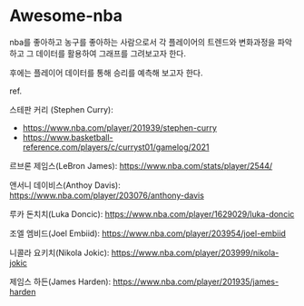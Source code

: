 # Awesome-nba



nba를 좋아하고 농구를 좋아하는 사람으로서 각 플레이어의 트렌드와 변화과정을 파악하고 그 데이터를 활용하여 그래프를 그려보고자 한다.

후에는 플레이어 데이터를 통해 승리를 예측해 보고자 한다.





ref.

스테판 커리 (Stephen Curry):

- https://www.nba.com/player/201939/stephen-curry
- https://www.basketball-reference.com/players/c/curryst01/gamelog/2021

르브론 제임스(LeBron James): https://www.nba.com/stats/player/2544/

앤서니 데이비스(Anthoy Davis): https://www.nba.com/player/203076/anthony-davis

루카 돈치치(Luka Doncic): https://www.nba.com/player/1629029/luka-doncic

조엘 엠비드(Joel Embiid): https://www.nba.com/player/203954/joel-embiid

니콜라 요키치(Nikola Jokic): https://www.nba.com/player/203999/nikola-jokic

제임스 하든(James Harden): https://www.nba.com/player/201935/james-harden